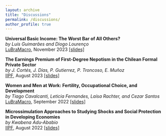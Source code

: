 ```yaml
---
layout: archive
title: "Discussions"
permalink: /discussions/
author_profile: true
---
```


**Universal Basic Income: The Worst Bar of All Others?**   
*by Luís Guimarães and Diogo Lourenço*    
[LuBraMacro](https://sites.google.com/site/lubramacro), November 2023 [[slides]](https://avdluduvice.github.io/files/Discussion_Guimaraes_Lourenco_Luduvice_Nov23_.pdf)

**The Earnings Premium of First-Degree Nepotism in the Chilean Formal Private Sector**   
*by J. Cortés, J. Días, P. Gutierrez, P. Troncoso, E. Muñoz*    
[IIPF](https://www.conftool.pro/iipf2023/sessions.php), August 2023 [[slides]](https://avdluduvice.github.io/files/Discussion_Cortes_etal_Luduvice_Aug2023.pdf)

**Women and Men at Work: Fertility, Occupational Choice, and Development**   
*by Tiago Cavalcanti, Leticia Fernandes, Laísa Rachter, and Cezar Santos*    
[LuBraMacro](https://sites.google.com/site/lubramacro), September 2022 [[slides]](https://avdluduvice.github.io/files/Discussion_Cavalcanti_etal_Luduvice_Sept2022.pdf)   

**Microssimulation Approaches to Studying Shocks and Social Protection in Developing Economies**   
*by Kwabena Adu-Ababio*    
[IIPF](https://www.conftool.pro/iipf2022/sessions.php), August 2022 [[slides]](https://avdluduvice.github.io/files/Discussion_Adu-Ababio_Luduvice_Aug2022.pdf)
